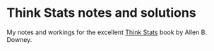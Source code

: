 # Think Stats notes and solutions

My notes and workings for the excellent [Think Stats](http://greenteapress.com/thinkstats/) book by Allen B. Downey.
